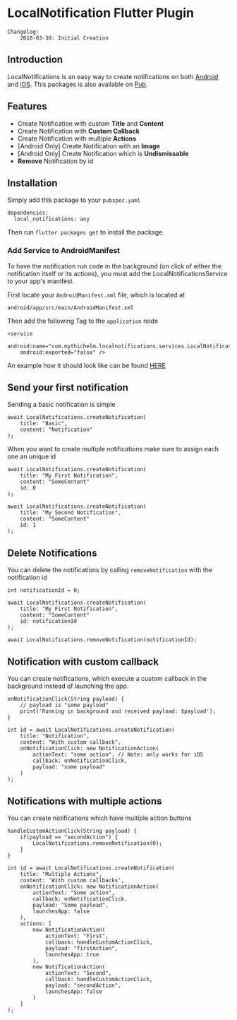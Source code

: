 # LocalNotification Flutter Plugin

```
Changelog:
    2018-03-30: Initial Creation
```

## Introduction

LocalNotifications is an easy way to create notifications on both [Android](https://developer.android.com/guide/topics/ui/notifiers/notifications.html) and [iOS](https://developer.apple.com/library/content/documentation/NetworkingInternet/Conceptual/RemoteNotificationsPG/).
This packages is also available on [Pub](https://pub.dartlang.org/packages/local_notifications).


## Features

+ Create Notification with custom **Title** and **Content**
+ Create Notification with **Custom Callback**
+ Create Notification with multiple **Actions**
+ [Android Only] Create Notification with an **Image**
+ [Android Only] Create Notification which is **Undismissable**
+ **Remove** Notification by id

## Installation

Simply add this package to your `pubspec.yaml`
```
dependencies:
  local_notifications: any
```

Then run `flutter packages get` to install the package.

### Add Service to AndroidManifest

To have the notification run code in the background (on click of either the notification itself or its actions), you must add the LocalNotificationsService to your app's manifest.

First locate your `AndroidManifest.xml` file, which is located at

```
android/app/src/main/AndroidManifest.xml
```

Then add the following Tag to the `application` node

```
<service
    android:name="com.mythichelm.localnotifications.services.LocalNotificationsService"
    android:exported="false" />
```

An example how it should look like can be found [HERE](https://github.com/mitchhymel/local_notifications/blob/master/example/android/app/src/main/AndroidManifest.xml)


## Send your first notification

Sending a basic notification is simple

```
await LocalNotifications.createNotification(
    title: "Basic",
    content: "Notification"
);
```

When you want to create multiple notifications make sure to assign each one an unique id

```
await LocalNotifications.createNotification(
    title: "My First Notification",
    content: "SomeContent"
    id: 0
);

await LocalNotifications.createNotification(
    title: "My Second Notification",
    content: "SomeContent"
    id: 1
);
```

## Delete Notifications

You can delete the notifications by calling `removeNotification` with the notification id

```
int notificationId = 0;

await LocalNotifications.createNotification(
    title: "My First Notification",
    content: "SomeContent"
    id: notificationId
);

await LocalNotifications.removeNotification(notificationId);
```

## Notification with custom callback

You can create notifications, which execute a custom callback in the background instead of launching the app.

```
onNotificationClick(String payload) {
	// payload is "some payload"
	print('Running in background and received payload: $payload');
}

int id = await LocalNotifications.createNotification(
    title: "Notification",
    content: "With custom callback",
    onNotificationClick: new NotificationAction(
        actionText: "some action", // Note: only works for iOS
        callback: onNotificationClick,
        payload: "some payload"
    )
);
```

## Notifications with multiple actions

You can create notifications which have multiple action buttons

```
handleCustomActionClick(String payload) {
    if(payload == "secondAction") {
        LocalNotifications.removeNotification(0);
    }
}

int id = await LocalNotifications.createNotification(
    title: "Multiple Actions",
    content: 'With custom callbacks',
    onNotificationClick: new NotificationAction(
        actionText: "Some action",
        callback: onNotificationClick,
        payload: "Some payload",
        launchesApp: false
    ),
    actions: [
        new NotificationAction(
            actionText: "First",
            callback: handleCustomActionClick,
            payload: "firstAction",
            launchesApp: true
        ),
        new NotificationAction(
            actionText: "Second",
            callback: handleCustomActionClick,
            payload: "secondAction",
            launchesApp: false
        )
    ]
);
```